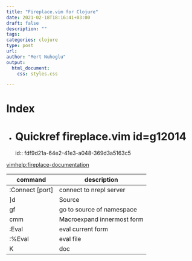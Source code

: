```yaml
---
title: "Fireplace.vim for Clojure"
date: 2021-02-18T18:16:41+03:00
draft: false
description: ""
tags:
categories: clojure
type: post
url:
author: "Mert Nuhoglu"
output:
  html_document:
    css: styles.css

---
```


# Index

- # Quickref fireplace.vim id=g12014
  id:: fdf9d21a-64e2-41e3-a048-369d3a5163c5

<vimhelp:fireplace-documentation>

| command         | description                |
|-----------------|----------------------------|
| :Connect [port] | connect to nrepl server    |
| ]d              | Source                     |
| gf              | go to source of namespace  |
| cmm             | Macroexpand innermost form |
| :Eval           | eval current form          |
| :%Eval          | eval file                  |
| K               | doc                        |

